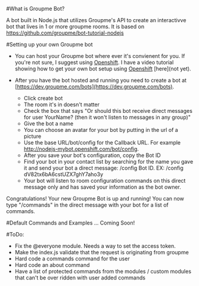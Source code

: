 #What is Groupme Bot?

A bot built in Node.js that utilizes Groupme's API to create an interactivve bot that lives in 1 or more groupme rooms. It is based on https://github.com/groupme/bot-tutorial-nodejs

#Setting up your own Groupme bot

* You can host your Groupme bot where ever it's convienent for you. If you're not sure, I suggest using [Openshift](https://www.openshift.com). I have a video tutorial showing how to get your own bot setup using [Openshift](https://www.openshift.com) [here](not yet).

* After you have the bot hosted and running you need to create a bot at [https://dev.groupme.com/bots](https://dev.groupme.com/bots).
    * Click create bot
    * The room it's in doesn't matter
    * Check the box that says "Or should this bot receive direct messages for user YourName? (then it won't listen to messages in any group)"
    * Give the bot a name
    * You can choose an avatar for your bot by putting in the url of a picture
    * Use the base URL/bot/config for the Callback URL. For example http://nodejs-mybot.openshift.com/bot/config.
    * After you save your bot's configuration, copy the Bot ID
    * Find your bot in your contact list by searching for the name you gave it and send your bot a direct message: /config Bot ID. EX: /config dV82tx6bA6cstUZX7ghY7aho3y
    * Your bot will listen to room configuration commands on this direct message only and has saved your information as the bot owner.

Congratulations! Your new Groupme Bot is up and running! You can now type "/commands" in the direct message with your bot for a list of commands.

#Default Commands and Examples
... Coming Soon!

#ToDo:
* Fix the @everyone module. Needs a way to set the access token.
* Make the index.js validate that the request is originating from groupme
* Hard code a commands command for the user
* Hard code an about command
* Have a list of protected commands from the modules / custom modules that can't be over ridden with user added commands